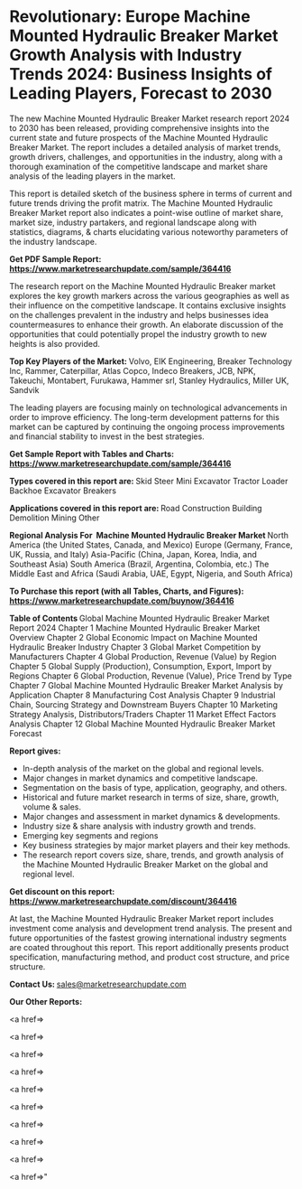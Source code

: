 # Revolutionary: Europe Machine Mounted Hydraulic Breaker Market Growth Analysis with Industry Trends 2024: Business Insights of Leading Players, Forecast to 2030

The new Machine Mounted Hydraulic Breaker Market research report 2024 to 2030 has been released, providing comprehensive insights into the current state and future prospects of the Machine Mounted Hydraulic Breaker Market. The report includes a detailed analysis of market trends, growth drivers, challenges, and opportunities in the industry, along with a thorough examination of the competitive landscape and market share analysis of the leading players in the market.

This report is detailed sketch of the business sphere in terms of current and future trends driving the profit matrix. The Machine Mounted Hydraulic Breaker Market report also indicates a point-wise outline of market share, market size, industry partakers, and regional landscape along with statistics, diagrams, &amp; charts elucidating various noteworthy parameters of the industry landscape.

<strong><b>Get PDF Sample Report: <a href=https://www.marketresearchupdate.com/sample/364416>https://www.marketresearchupdate.com/sample/364416</a></b></strong>

The research report on the Machine Mounted Hydraulic Breaker market explores the key growth markers across the various geographies as well as their influence on the competitive landscape. It contains exclusive insights on the challenges prevalent in the industry and helps businesses idea countermeasures to enhance their growth. An elaborate discussion of the opportunities that could potentially propel the industry growth to new heights is also provided.

<strong><b>Top Key Players of the Market:
</b></strong>Volvo, EIK Engineering, Breaker Technology Inc, Rammer, Caterpillar, Atlas Copco, Indeco Breakers, JCB, NPK, Takeuchi, Montabert, Furukawa, Hammer srl, Stanley Hydraulics, Miller UK, Sandvik<strong><b>
</b></strong>

The leading players are focusing mainly on technological advancements in order to improve efficiency. The long-term development patterns for this market can be captured by continuing the ongoing process improvements and financial stability to invest in the best strategies.

<strong><b>Get Sample Report with Tables and Charts: <a href=https://www.marketresearchupdate.com/sample/364416>https://www.marketresearchupdate.com/sample/364416</a></b></strong>

<strong><b>Types covered in this report are:
</b></strong>Skid Steer Mini Excavator
Tractor Loader Backhoe
Excavator Breakers<strong><b>
</b></strong>

<strong><b>Applications covered in this report are:
</b></strong>Road Construction
Building Demolition
Mining
Other<strong><b>
</b></strong>

<strong><b>Regional Analysis For  Machine Mounted Hydraulic Breaker Market</b></strong><strong><b>
</b></strong>North America (the United States, Canada, and Mexico)
Europe (Germany, France, UK, Russia, and Italy)
Asia-Pacific (China, Japan, Korea, India, and Southeast Asia)
South America (Brazil, Argentina, Colombia, etc.)
The Middle East and Africa (Saudi Arabia, UAE, Egypt, Nigeria, and South Africa)

<strong><b>To Purchase this report (with all Tables, Charts, and Figures): <a href=https://www.marketresearchupdate.com/buynow/364416>https://www.marketresearchupdate.com/buynow/364416</a></b></strong>

<strong><b>Table of Contents</b></strong><strong><b>
</b></strong>Global Machine Mounted Hydraulic Breaker Market Report 2024
Chapter 1 Machine Mounted Hydraulic Breaker Market Overview
Chapter 2 Global Economic Impact on Machine Mounted Hydraulic Breaker Industry
Chapter 3 Global Market Competition by Manufacturers
Chapter 4 Global Production, Revenue (Value) by Region
Chapter 5 Global Supply (Production), Consumption, Export, Import by Regions
Chapter 6 Global Production, Revenue (Value), Price Trend by Type
Chapter 7 Global Machine Mounted Hydraulic Breaker Market Analysis by Application
Chapter 8 Manufacturing Cost Analysis
Chapter 9 Industrial Chain, Sourcing Strategy and Downstream Buyers
Chapter 10 Marketing Strategy Analysis, Distributors/Traders
Chapter 11 Market Effect Factors Analysis
Chapter 12 Global Machine Mounted Hydraulic Breaker Market Forecast

<strong><b>Report gives:</b></strong>

- In-depth analysis of the market on the global and regional levels.
- Major changes in market dynamics and competitive landscape.
- Segmentation on the basis of type, application, geography, and others.
- Historical and future market research in terms of size, share, growth, volume &amp; sales.
- Major changes and assessment in market dynamics &amp; developments.
- Industry size &amp; share analysis with industry growth and trends.
- Emerging key segments and regions
- Key business strategies by major market players and their key methods.
- The research report covers size, share, trends, and growth analysis of the Machine Mounted Hydraulic Breaker Market on the global and regional level.

<strong><b>Get discount on this report: <a href=https://www.marketresearchupdate.com/discount/364416>https://www.marketresearchupdate.com/discount/364416</a></b></strong>

At last, the Machine Mounted Hydraulic Breaker Market report includes investment come analysis and development trend analysis. The present and future opportunities of the fastest growing international industry segments are coated throughout this report. This report additionally presents product specification, manufacturing method, and product cost structure, and price structure.

<strong><b>Contact Us:
</b></strong>sales@marketresearchupdate.com

<strong>Our Other Reports:</strong>

<a href=></a>

<a href=></a>

<a href=></a>

<a href=></a>

<a href=></a>

<a href=></a>

<a href=></a>

<a href=></a>

<a href=></a>

<a href=></a>"
